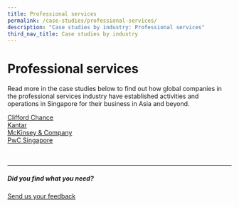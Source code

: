 ```yaml
---
title: Professional services
permalink: /case-studies/professional-services/
description: "Case studies by industry: Professional services"
third_nav_title: Case studies by industry
---
```

# Professional services
Read more in the case studies below to find out how global companies in the professional services industry have established activities and operations in Singapore for their business in Asia and beyond. <br>

[Clifford Chance](https://www.edb.gov.sg/content/edb/en/our-industries/company-highlights/clifford-chance.html)  
[Kantar](https://www.edb.gov.sg/content/edb/en/our-industries/company-highlights/Kantar.html)  
[McKinsey &amp; Company](https://www.edb.gov.sg/content/edb/en/our-industries/company-highlights/mckinsey-company.html)  
[PwC Singapore](https://www.edb.gov.sg/content/edb/en/our-industries/company-highlights/pwc-singapore.html)
<br>
<br>
<br>

<hr>

##### Did you find what you need?
[Send us your feedback](https://form.gov.sg/642693623cb98f001239be0d)
